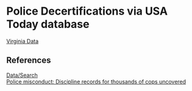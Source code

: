 # Police Decertifications via USA Today database  

[Virginia Data](https://github.com/jalbertbowden/va-crime/blob/master/decertifications/usa-today-police-decertifications-list-search-2019-04-25-virginia.csv)  

## References  
[Data/Search](https://www.usatoday.com/in-depth/news/investigations/2019/04/24/biggest-collection-police-accountability-records-ever-assembled/2299127002/)  
[Police misconduct: Discipline records for thousands of cops uncovered](https://www.usatoday.com/in-depth/news/investigations/2019/04/24/usa-today-revealing-misconduct-records-police-cops/3223984002/)
